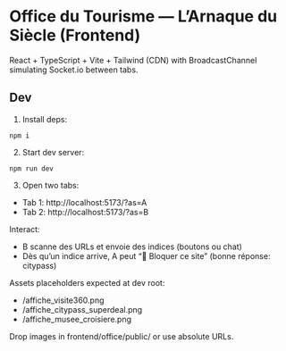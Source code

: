 # Office du Tourisme — L’Arnaque du Siècle (Frontend)

React + TypeScript + Vite + Tailwind (CDN) with BroadcastChannel simulating Socket.io between tabs.

## Dev

1) Install deps:

```
npm i
```

2) Start dev server:

```
npm run dev
```

3) Open two tabs:
- Tab 1: http://localhost:5173/?as=A
- Tab 2: http://localhost:5173/?as=B

Interact:
- B scanne des URLs et envoie des indices (boutons ou chat)
- Dès qu’un indice arrive, A peut “🚨 Bloquer ce site” (bonne réponse: citypass)

Assets placeholders expected at dev root:
- /affiche_visite360.png
- /affiche_citypass_superdeal.png
- /affiche_musee_croisiere.png

Drop images in frontend/office/public/ or use absolute URLs.


